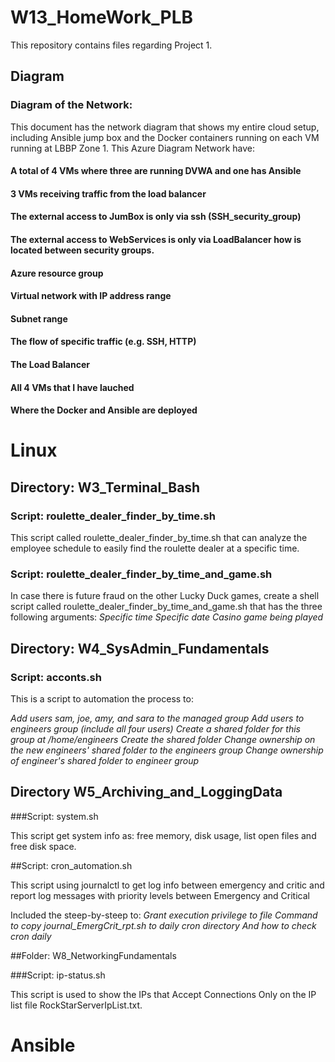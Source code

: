 # W13_HomeWork_PLB
This repository contains files regarding Project 1. 


## Diagram
### Diagram of the Network: 
This document has the network diagram that shows my entire cloud setup, including Ansible jump box and the Docker containers running on each VM running at LBBP Zone 1.
This Azure Diagram Network have:

 #### A total of 4 VMs where three are running DVWA and one has Ansible
 #### 3 VMs receiving traffic from the load balancer
 #### The external access to JumBox is only via ssh (SSH_security_group)
 #### The external access to WebServices is only via LoadBalancer how is located between security groups.
 #### Azure resource group
 #### Virtual network with IP address range
 #### Subnet range
 #### The flow of specific traffic (e.g. SSH, HTTP)
 #### The Load Balancer
 #### All 4 VMs that I have lauched 
 #### Where the Docker and Ansible are deployed


# Linux
## Directory: W3_Terminal_Bash

### Script: roulette_dealer_finder_by_time.sh 

This script called roulette_dealer_finder_by_time.sh that can analyze the employee schedule to easily find the roulette dealer at a specific time.


### Script: roulette_dealer_finder_by_time_and_game.sh 

In case there is future fraud on the other Lucky Duck games, create a shell script called roulette_dealer_finder_by_time_and_game.sh that has the three following arguments:
 _Specific time_
 _Specific date_
 _Casino game being played_


## Directory: W4_SysAdmin_Fundamentals

### Script: acconts.sh

This is a script to automation the process to:

_Add users sam, joe, amy, and sara to the managed group_ 
_Add users to engineers group (include all four users)_
_Create a shared folder for this group at /home/engineers_
_Create the shared folder_
_Change ownership on the new engineers' shared folder to the engineers group_
_Change ownership of engineer's shared folder to engineer group_

## Directory W5_Archiving_and_LoggingData

###Script: system.sh

This script get system info as: free memory, disk usage, list open files and free disk space.


##Script: cron_automation.sh

This script using journalctl to get log info between emergency and critic and report log messages with priority levels between Emergency and Critical

Included the steep-by-steep to:
_Grant execution privilege to file_
_Command to copy journal_EmergCrit_rpt.sh to daily cron directory_
_And how to check cron daily_


##Folder: W8_NetworkingFundamentals

###Script: ip-status.sh

This script is used to show the IPs that Accept Connections Only on the IP list file RockStarServerIpList.txt.



# Ansible
